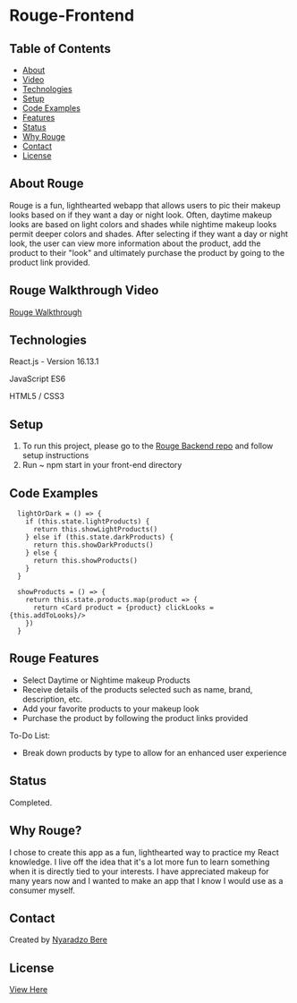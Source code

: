 # Rouge-Frontend


## Table of Contents
* [About](#about-rouge)
* [Video](#rouge-walkthrough-video)
* [Technologies](#technologies)
* [Setup](#setup)
* [Code Examples](#code-examples)
* [Features](#rouge-features)
* [Status](#status)
* [Why Rouge](#why-rouge)
* [Contact](#contact)
* [License](#license)

## About Rouge
Rouge is a fun, lighthearted webapp that allows users to pic their makeup looks based on if they want a day or night look. Often, daytime makeup looks are based on light colors and shades while nightime makeup looks permit deeper colors and shades. After selecting if they want a day or night look, the user can view more information about the product, add the product to their "look" and ultimately purchase the product by going to the product link provided. 


## Rouge Walkthrough Video
[Rouge Walkthrough](https://youtu.be/k4dwUqnWSz4)

## Technologies
React.js - Version 16.13.1

JavaScript ES6

HTML5 / CSS3

## Setup

1. To run this project, please go to the [Rouge Backend repo](https://github.com/NyaradzoUBere/Rouge-Backend) and follow setup instructions
2. Run ~ npm start in your front-end directory

## Code Examples

```
  lightOrDark = () => {
    if (this.state.lightProducts) {
      return this.showLightProducts()
    } else if (this.state.darkProducts) {
      return this.showDarkProducts()
    } else {
      return this.showProducts()
    }
  }
```
```
  showProducts = () => {
    return this.state.products.map(product => {
      return <Card product = {product} clickLooks = {this.addToLooks}/>
    })
  }
```
## Rouge Features
* Select Daytime or Nightime makeup Products
* Receive details of the products selected such as name, brand, description, etc.
* Add your favorite products to your makeup look
* Purchase the product by following the product links provided


To-Do List:
* Break down products by type to allow for an enhanced user experience

## Status
Completed.

## Why Rouge?
I chose to create this app as a fun, lighthearted way to practice my React knowledge. I live off the idea that it's a lot more fun to learn something when it is directly tied to your interests. I have appreciated makeup for many years now and I wanted to make an app that I know I would use as a consumer myself.

## Contact
Created by [Nyaradzo Bere](http://www.linkedin.com/in/nyaradzo-bere)

## License
[View Here](License.txt)